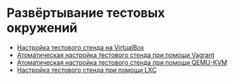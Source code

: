 # Развёртывание тестовых окружений

- [Настройка тестового стенда на VirtualBox](virtualbox/README.md)  
- [Атоматическая настройка тестового стенда при помощи Vagrant](vagrant/README.md)  
- [Атоматическая настройка тестового стенда при помощи QEMU-KVM](qemu-kvm/README.md)  
- [Настройка тестового стенда при помощи LXC](lxc/README.md)  
